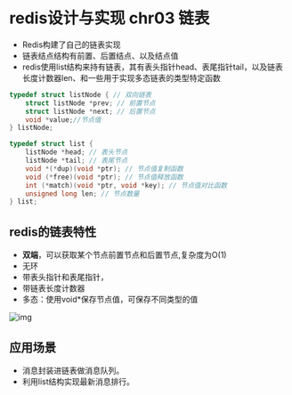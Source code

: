 ﻿# redis设计与实现 chr03 链表

* Redis构建了自己的链表实现
* 链表结点结构有前置、后置结点、以及结点值
* redis使用list结构来持有链表，其有表头指针head、表尾指针tail，以及链表长度计数器len、和一些用于实现多态链表的类型特定函数

```c
typedef struct listNode { // 双向链表
    struct listNode *prev; // 前置节点
    struct listNode *next; // 后置节点
    void *value;//节点值
} listNode;

typedef struct list {
    listNode *head; // 表头节点
    listNode *tail; // 表尾节点
    void *(*dup)(void *ptr); // 节点值复制函数
    void (*free)(void *ptr); // 节点值释放函数
    int (*match)(void *ptr, void *key); // 节点值对比函数
    unsigned long len; // 节点数量
} list;

```



## redis的链表特性

* **双端**，可以获取某个节点前置节点和后置节点,复杂度为O(1)
* 无环
* 带表头指针和表尾指针，
* 带链表长度计数器
* 多态：使用void*保存节点值，可保存不同类型的值

![img](https://p1-jj.byteimg.com/tos-cn-i-t2oaga2asx/gold-user-assets/2018/12/14/167abee9fcb2654c~tplv-t2oaga2asx-watermark.awebp)



## 应用场景

* 消息封装进链表做消息队列。
* 利用list结构实现最新消息排行。
